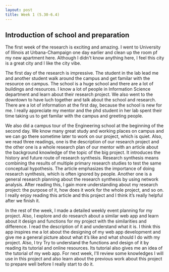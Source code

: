 ```yaml
---
layout: post
title: Week 1 (5.30-6.4)
---
```


## Introduction of school and preparation
The first week of the research is exciting and amazing. I went to University of Illinois at Urbana-Champaign one day earlier and clean up the room pf my new apartment here. Although I didn't know anything here, I feel this city is a great city and I like the city vibe. 

The first day of the research is impressive. The student in the lab lead me and another student walk around the campus and get familar with the resource on campus. The school is a huge school and there are a lot of buildings and resources. I know a lot of people in Information Science department and learn about their research project. We also went to the downtown to have luch together and talk about the school and research. There are a lot of information at the first day, because the school is new for me. I really appreciate my mentor and the phd student in her lab spent their time taking us to get familar with the campus and greeting people. 

We also did a campus tour of the Engineering school at the beginning of the second day. We know many great study and working places on campus and we can go there sometime later to work on our project, which is quiet. Also, we read three readings, one is the description of our research project and the other one is a whole research plan of our mentor with an article about the background knowledge of the topic of the big project. It introduces the history and future route of research synthesis. Research synthesis means combining the results of multiple primary research studies to test the same conceptual hypothesis. The article emphasizes the importance of doing research synthesis, which is often ignored by people. Another one is a general research planning about the research synthesis by using network analysis. After reading this, I gain more understanding about my research project: the purpose of it, how does it work for the whole project, and so on. I really enjoy reading this article and this project and I think it’s really helpful after we finish it. 
  
In the rest of the week, I made a detailed weekly event planning for my project. Also, I explore and do research about a similar web app and learn about it design and functions for my project with the similarities and difference. I read the description of it and understand what it is. I think this app inspires me a lot about the designing of my web app development and give me a general picture about what it’s like and what should I do with my project. Also, I try Try to understand the functions and design of it by reading its tutorial and online resources. Its tutorial also gives me an idea of the tutorial of my web app. For next week, I'll review some knowledges I will use in this project and also learn about the previous work about this project to prepare well before I really start to do it.
  





